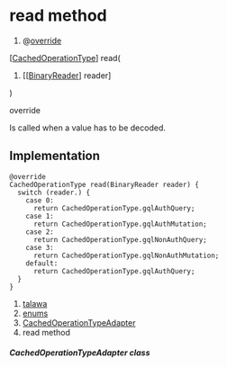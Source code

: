
<div>

# read method

</div>


<div>

1.  @[override](https://api.flutter.dev/flutter/dart-core/override-constant.html)

</div>

[[CachedOperationType](../../enums_enums/CachedOperationType.html)]
read(

1.  [[[BinaryReader](https://pub.dev/documentation/hive/2.2.3/hive/BinaryReader-class.html)]
    reader]

)


override




Is called when a value has to be decoded.



## Implementation

``` language-dart
@override
CachedOperationType read(BinaryReader reader) {
  switch (reader.) {
    case 0:
      return CachedOperationType.gqlAuthQuery;
    case 1:
      return CachedOperationType.gqlAuthMutation;
    case 2:
      return CachedOperationType.gqlNonAuthQuery;
    case 3:
      return CachedOperationType.gqlNonAuthMutation;
    default:
      return CachedOperationType.gqlAuthQuery;
  }
}
```







1.  [talawa](../../index.html)
2.  [enums](../../enums_enums/)
3.  [CachedOperationTypeAdapter](../../enums_enums/CachedOperationTypeAdapter-class.html)
4.  read method

##### CachedOperationTypeAdapter class







